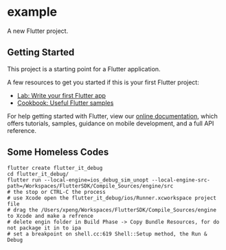 # example

A new Flutter project.

## Getting Started

This project is a starting point for a Flutter application.

A few resources to get you started if this is your first Flutter project:

- [Lab: Write your first Flutter app](https://flutter.dev/docs/get-started/codelab)
- [Cookbook: Useful Flutter samples](https://flutter.dev/docs/cookbook)

For help getting started with Flutter, view our
[online documentation](https://flutter.dev/docs), which offers tutorials,
samples, guidance on mobile development, and a full API reference.

## Some Homeless Codes


    flutter create flutter_it_debug
    cd flutter_it_debug/
    flutter run --local-engine=ios_debug_sim_unopt --local-engine-src-path=/Workspaces/FlutterSDK/Compile_Sources/engine/src
    # the stop or CTRL-C the process
    # use Xcode open the flutter_it_debug/ios/Runner.xcworkspace project file
    # drag the /Users/xpeng/Workspaces/FlutterSDK/Compile_Sources/engine to Xcode and make a refrence
    # delete engin folder in Build Phase -> Copy Bundle Resources, for do not package it in to ipa
    # set a breakpoint on shell.cc:619 Shell::Setup method, the Run & Debug 


